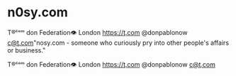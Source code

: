 # n0sy.com
T®ᶜᵒᵐ don Federation👁  London  https://ţ.com @donpablonow c@ţ.com"nosy.com - someone who curiously pry into other people's affairs or business."
T®ᶜᵒᵐ don Federation👁  London  https://ţ.com @donpablonow c@ţ.com